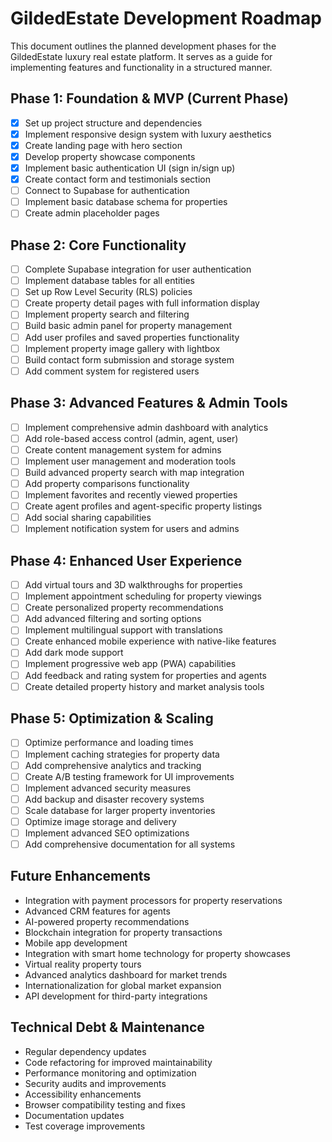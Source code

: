 
# GildedEstate Development Roadmap

This document outlines the planned development phases for the GildedEstate luxury real estate platform. It serves as a guide for implementing features and functionality in a structured manner.

## Phase 1: Foundation & MVP (Current Phase)

- [x] Set up project structure and dependencies
- [x] Implement responsive design system with luxury aesthetics
- [x] Create landing page with hero section
- [x] Develop property showcase components
- [x] Implement basic authentication UI (sign in/sign up)
- [x] Create contact form and testimonials section
- [ ] Connect to Supabase for authentication
- [ ] Implement basic database schema for properties
- [ ] Create admin placeholder pages

## Phase 2: Core Functionality

- [ ] Complete Supabase integration for user authentication
- [ ] Implement database tables for all entities
- [ ] Set up Row Level Security (RLS) policies
- [ ] Create property detail pages with full information display
- [ ] Implement property search and filtering
- [ ] Build basic admin panel for property management
- [ ] Add user profiles and saved properties functionality
- [ ] Implement property image gallery with lightbox
- [ ] Build contact form submission and storage system
- [ ] Add comment system for registered users

## Phase 3: Advanced Features & Admin Tools

- [ ] Implement comprehensive admin dashboard with analytics
- [ ] Add role-based access control (admin, agent, user)
- [ ] Create content management system for admins
- [ ] Implement user management and moderation tools
- [ ] Build advanced property search with map integration
- [ ] Add property comparisons functionality
- [ ] Implement favorites and recently viewed properties
- [ ] Create agent profiles and agent-specific property listings
- [ ] Add social sharing capabilities
- [ ] Implement notification system for users and admins

## Phase 4: Enhanced User Experience

- [ ] Add virtual tours and 3D walkthroughs for properties
- [ ] Implement appointment scheduling for property viewings
- [ ] Create personalized property recommendations
- [ ] Add advanced filtering and sorting options
- [ ] Implement multilingual support with translations
- [ ] Create enhanced mobile experience with native-like features
- [ ] Add dark mode support
- [ ] Implement progressive web app (PWA) capabilities
- [ ] Add feedback and rating system for properties and agents
- [ ] Create detailed property history and market analysis tools

## Phase 5: Optimization & Scaling

- [ ] Optimize performance and loading times
- [ ] Implement caching strategies for property data
- [ ] Add comprehensive analytics and tracking
- [ ] Create A/B testing framework for UI improvements
- [ ] Implement advanced security measures
- [ ] Add backup and disaster recovery systems
- [ ] Scale database for larger property inventories
- [ ] Optimize image storage and delivery
- [ ] Implement advanced SEO optimizations
- [ ] Add comprehensive documentation for all systems

## Future Enhancements

- Integration with payment processors for property reservations
- Advanced CRM features for agents
- AI-powered property recommendations
- Blockchain integration for property transactions
- Mobile app development
- Integration with smart home technology for property showcases
- Virtual reality property tours
- Advanced analytics dashboard for market trends
- Internationalization for global market expansion
- API development for third-party integrations

## Technical Debt & Maintenance

- Regular dependency updates
- Code refactoring for improved maintainability
- Performance monitoring and optimization
- Security audits and improvements
- Accessibility enhancements
- Browser compatibility testing and fixes
- Documentation updates
- Test coverage improvements
